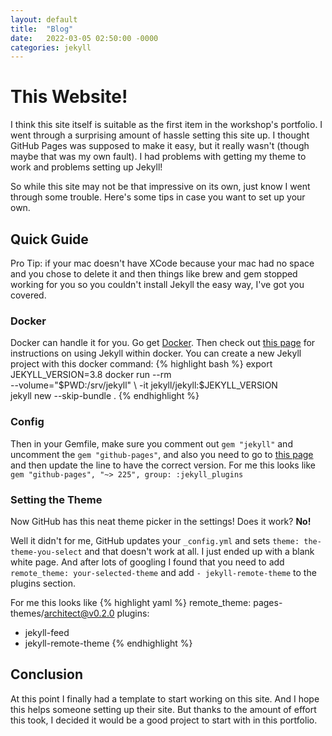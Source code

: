 ```yaml
---
layout: default
title:  "Blog"
date:   2022-03-05 02:50:00 -0000
categories: jekyll
---
```


# This Website!

I think this site itself is suitable as the first item in the
workshop's portfolio. I went through a surprising amount of
hassle setting this site up. I thought GitHub Pages was supposed to
make it easy, but it really wasn't (though maybe that was my own fault).
I had problems with getting my theme to work and problems setting up Jekyll!

So while this site may not be that impressive on its own, just know
I went through some trouble. Here's some tips in case you want
to set up your own.

## Quick Guide
Pro Tip: if your mac doesn't have XCode because your mac had no space
and you chose to delete it and then things like brew and gem stopped
working for you so you couldn't install Jekyll the easy way, I've
got you covered.

### Docker
Docker can handle it for you. Go get [Docker](https://www.docker.com/).
Then check out [this page](https://github.com/envygeeks/jekyll-docker/blob/master/README.md)
for instructions on using Jekyll within docker.
You can create a new Jekyll project with this docker command:
{% highlight bash %}
export JEKYLL_VERSION=3.8
docker run --rm \
  --volume="$PWD:/srv/jekyll" \
  -it jekyll/jekyll:$JEKYLL_VERSION \
  jekyll new --skip-bundle .
{% endhighlight %}

### Config
Then in your Gemfile, make sure you comment out `gem "jekyll"`
and uncomment the `gem "github-pages"`, and also you need to go to
[this page](https://pages.github.com/versions/) and then update
the line to have the correct version. For me this looks like
`gem "github-pages", "~> 225", group: :jekyll_plugins`

### Setting the Theme
Now GitHub has this neat theme picker in the settings! Does it work?
**No!** 

Well it didn't for me, GitHub updates your `_config.yml` and sets
`theme: the-theme-you-select` and that doesn't work at all. I just
ended up with a blank white page. And after lots of googling I found
that you need to add `remote_theme: your-selected-theme` and add
`- jekyll-remote-theme` to the plugins section.

For me this looks like 
{% highlight yaml %}
remote_theme: pages-themes/architect@v0.2.0
plugins:
  - jekyll-feed
  - jekyll-remote-theme
{% endhighlight %}

## Conclusion
At this point I finally had a template to start working
on this site. And I hope this helps someone setting up their site.
But thanks to the amount of effort this took, I decided
it would be a good project to start with in this portfolio.